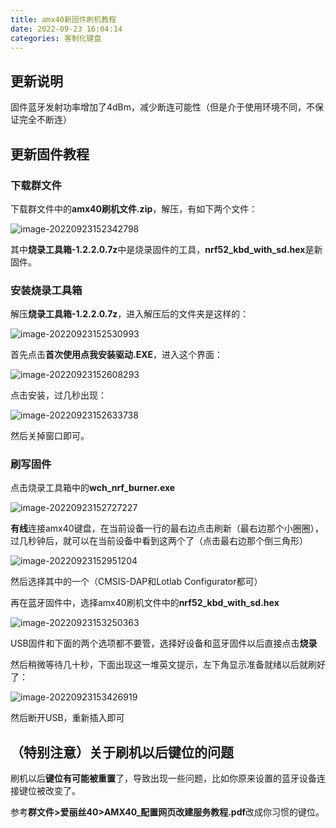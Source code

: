 ```yaml
---
title: amx40新固件刷机教程
date: 2022-09-23 16:04:14
categories: 客制化键盘
---
```


## 更新说明

固件蓝牙发射功率增加了4dBm，减少断连可能性（但是介于使用环境不同，不保证完全不断连）

## 更新固件教程

### 下载群文件

下载群文件中的**amx40刷机文件.zip**，解压，有如下两个文件：

![image-20220923152342798](/images/amx40firmware/image-20220923152342798.png)

其中**烧录工具箱-1.2.2.0.7z**中是烧录固件的工具，**nrf52_kbd_with_sd.hex**是新固件。

### 安装烧录工具箱

解压**烧录工具箱-1.2.2.0.7z**，进入解压后的文件夹是这样的：

![image-20220923152530993](/images/amx40firmware/image-20220923152530993.png)

首先点击**首次使用点我安装驱动.EXE**，进入这个界面：

![image-20220923152608293](/images/amx40firmware/image-20220923152608293.png)

点击安装，过几秒出现：

![image-20220923152633738](/images/amx40firmware/image-20220923152633738.png)

然后关掉窗口即可。

### 刷写固件

点击烧录工具箱中的**wch_nrf_burner.exe**

![image-20220923152727227](/images/amx40firmware/image-20220923152727227.png)

**有线**连接amx40键盘，在当前设备一行的最右边点击刷新（最右边那个小圈圈），过几秒钟后，就可以在当前设备中看到这两个了（点击最右边那个倒三角形）

![image-20220923152951204](/images/amx40firmware/image-20220923152951204.png)

然后选择其中的一个（CMSIS-DAP和Lotlab Configurator都可）

再在蓝牙固件中，选择amx40刷机文件中的**nrf52_kbd_with_sd.hex**

![image-20220923153250363](/images/amx40firmware/image-20220923153250363.png)

USB固件和下面的两个选项都不要管，选择好设备和蓝牙固件以后直接点击**烧录**

然后稍微等待几十秒，下面出现这一堆英文提示，左下角显示准备就绪以后就刷好了：

![image-20220923153426919](/images/amx40firmware/image-20220923153426919.png)

然后断开USB，重新插入即可

## （特别注意）关于刷机以后键位的问题

刷机以后**键位有可能被重置**了，导致出现一些问题，比如你原来设置的蓝牙设备连接键位被改变了。

参考**群文件>爱丽丝40>AMX40_配置网页改建服务教程.pdf**改成你习惯的键位。

